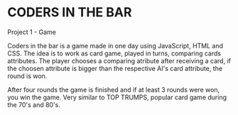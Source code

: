 # CODERS IN THE BAR
Project 1 - Game

Coders in the bar is a game made in one day using JavaScript, HTML and CSS.
The idea is to work as card game, played in turns, comparing cards attributes.
The player chooses a comparing atribute after receiving a card, if the choosen attribute is bigger than the respective AI's card attribute, the round is won.

After four rounds the game is finished and if at least 3 rounds were won, you win the game.
Very similar to TOP TRUMPS, popular card game during the 70's and 80's.
